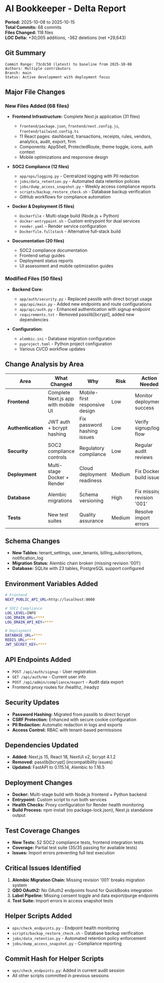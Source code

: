 # AI Bookkeeper - Delta Report
**Period:** 2025-10-08 to 2025-10-15  
**Total Commits:** 68 commits  
**Files Changed:** 118 files  
**LOC Delta:** +30,005 additions, -362 deletions (net +29,643)

## Git Summary
```
Commit Range: 73cdc50 (latest) to baseline from 2025-10-08
Authors: Multiple contributors
Branch: main
Status: Active development with deployment focus
```

## Major File Changes

### New Files Added (68 files)
- **Frontend Infrastructure:** Complete Next.js application (31 files)
  - `frontend/package.json`, `frontend/next.config.js`, `frontend/tailwind.config.ts`
  - 11 React pages: dashboard, transactions, receipts, rules, vendors, analytics, audit, export, firm
  - Components: AppShell, ProtectedRoute, theme toggle, icons, auth context
  - Mobile optimizations and responsive design

- **SOC2 Compliance (12 files)**
  - `app/ops/logging.py` - Centralized logging with PII redaction
  - `jobs/data_retention.py` - Automated data retention policies
  - `jobs/dump_access_snapshot.py` - Weekly access compliance reports
  - `scripts/backup_restore_check.sh` - Database backup verification
  - GitHub workflows for compliance automation

- **Docker & Deployment (5 files)**
  - `Dockerfile` - Multi-stage build (Node.js + Python)
  - `docker-entrypoint.sh` - Custom entrypoint for dual services
  - `render.yaml` - Render service configuration
  - `Dockerfile.fullstack` - Alternative full-stack build

- **Documentation (20 files)**
  - SOC2 compliance documentation
  - Frontend setup guides
  - Deployment status reports
  - UI assessment and mobile optimization guides

### Modified Files (50 files)
- **Backend Core:**
  - `app/auth/security.py` - Replaced passlib with direct bcrypt usage
  - `app/api/main.py` - Added new endpoints and route configurations
  - `app/api/auth.py` - Enhanced authentication with signup endpoint
  - `requirements.txt` - Removed passlib[bcrypt], added new dependencies

- **Configuration:**
  - `alembic.ini` - Database migration configuration
  - `pyproject.toml` - Python project configuration
  - Various CI/CD workflow updates

## Change Analysis by Area

| Area | What Changed | Why | Risk | Action Needed |
|------|--------------|-----|------|---------------|
| **Frontend** | Complete Next.js app with mobile UI | Mobile-first responsive design | Low | Monitor deployment success |
| **Authentication** | JWT auth + bcrypt hashing | Fix password hashing issues | Low | Verify signup/login flow |
| **Security** | SOC2 compliance controls | Regulatory compliance | Low | Regular audit reviews |
| **Deployment** | Multi-stage Docker + Render | Cloud deployment readiness | Medium | Fix Docker build issues |
| **Database** | Alembic migrations | Schema versioning | High | Fix missing revision '001' |
| **Tests** | New test suites | Quality assurance | Medium | Resolve import errors |

## Schema Changes
- **New Tables:** tenant_settings, user_tenants, billing_subscriptions, notification_log
- **Migration Status:** Alembic chain broken (missing revision '001')
- **Database:** SQLite with 23 tables, PostgreSQL support configured

## Environment Variables Added
```bash
# Frontend
NEXT_PUBLIC_API_URL=http://localhost:8000

# SOC2 Compliance
LOG_LEVEL=INFO
LOG_DRAIN_URL=****
LOG_DRAIN_API_KEY=****

# Deployment
DATABASE_URL=****
REDIS_URL=****
JWT_SECRET_KEY=****
```

## API Endpoints Added
- `POST /api/auth/signup` - User registration
- `GET /api/auth/me` - Current user info
- `POST /api/admin/compliance/export` - Audit data export
- Frontend proxy routes for /healthz, /readyz

## Security Updates
- **Password Hashing:** Migrated from passlib to direct bcrypt
- **CSRF Protection:** Enhanced with secure cookie configuration
- **PII Redaction:** Automatic redaction in logs and exports
- **Access Control:** RBAC with tenant-based permissions

## Dependencies Updated
- **Added:** Next.js 15, React 18, NextUI v2, bcrypt 4.1.2
- **Removed:** passlib[bcrypt] (incompatibility issues)
- **Updated:** FastAPI to 0.115.14, Alembic to 1.16.5

## Deployment Changes
- **Docker:** Multi-stage build with Node.js frontend + Python backend
- **Entrypoint:** Custom script to run both services
- **Health Checks:** Proxy configuration for Render health monitoring
- **Build Process:** npm install (no package-lock.json), Next.js standalone output

## Test Coverage Changes
- **New Tests:** 52 SOC2 compliance tests, frontend integration tests
- **Coverage:** Partial test suite (35/35 passing for available tests)
- **Issues:** Import errors preventing full test execution

## Critical Issues Identified
1. **Alembic Migration Chain:** Missing revision '001' breaks migration system
2. **QBO OAuth2:** No OAuth2 endpoints found for QuickBooks integration
3. **Label Pipeline:** Missing consent toggle and data export/purge endpoints
4. **Test Suite:** Import errors in access snapshot tests

## Helper Scripts Added
- `ops/check_endpoints.py` - Endpoint health monitoring
- `scripts/backup_restore_check.sh` - Database backup verification
- `jobs/data_retention.py` - Automated retention policy enforcement
- `jobs/dump_access_snapshot.py` - Compliance reporting

## Commit Hash for Helper Scripts
- `ops/check_endpoints.py`: Added in current audit session
- All other scripts committed in previous sessions
